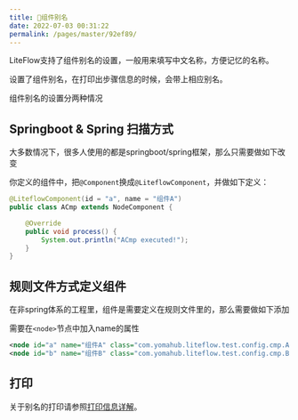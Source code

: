 ```yaml
---
title: 🍑组件别名
date: 2022-07-03 00:31:22
permalink: /pages/master/92ef89/
---
```


LiteFlow支持了组件别名的设置，一般用来填写中文名称，方便记忆的名称。

设置了组件别名，在打印出步骤信息的时候，会带上相应别名。

组件别名的设置分两种情况

## Springboot & Spring 扫描方式

大多数情况下，很多人使用的都是springboot/spring框架，那么只需要做如下改变

你定义的组件中，把`@Component`换成`@LiteflowComponent`，并做如下定义：

```java
@LiteflowComponent(id = "a", name = "组件A")
public class ACmp extends NodeComponent {

	@Override
	public void process() {
		System.out.println("ACmp executed!");
	}
}
```

## 规则文件方式定义组件

在非spring体系的工程里，组件是需要定义在规则文件里的，那么需要做如下添加

需要在`<node>`节点中加入name的属性

```xml
<node id="a" name="组件A" class="com.yomahub.liteflow.test.config.cmp.ACmp"/>
<node id="b" name="组件B" class="com.yomahub.liteflow.test.config.cmp.BCmp"/>
```

## 打印

关于别名的打印请参照[打印信息详解](/pages/master/4d614c/)。